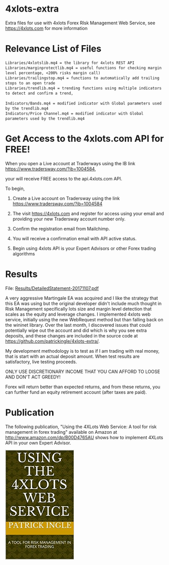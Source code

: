 # 4xlots-extra
Extra files for use with 4xlots Forex RIsk Management Web Service, see https://4xlots.com for more information

# Relevance List of Files

    Libraries/4xlotslib.mq4 = the library for 4xlots REST API
    Libraries/marginprotectlib.mq4 = useful functions for checking margin level percentage, <200% risks margin call)
    Libraries/trailingstop.mq4 = functions to automatically add trailing stops to an open trade
    Libraries/trendlib.mq4 = trending functions using multiple indicators to detect and confirm a trend,

    Indicators/Bands.mq4 = modified indicator with Global parameters used by the trendlib.mq4
    Indicators/Price Channel.mq4 = modified indicator with Global parameters used by the trendlib.mq4
    
# Get Access to the 4xlots.com API for FREE!

When you open a Live account at Traderways using the IB link https://www.tradersway.com/?ib=1004584,

your will receive FREE access to the api.4xlots.com API.

To begin,

1. Create a Live account on Tradersway using the link https://www.tradersway.com/?ib=1004584

2. The visit https://4xlots.com and register for access using your email and providing your new Tradersway account
number only.

3. Confirm the registration email from Mailchimp.

4. You will receive a confirmation email with API active status.

5. Begin using 4xlots API is your Expert Advisors or other Forex trading algorithms

# Results

File: <a href="Results/DetailedStatement-20171107.pdf">Results/DetailedStatement-20171107.pdf</a>

A very aggressive Martingale EA was acquired and I like the strategy that this EA was using but the original developer
didn't include much thought in Risk Management specifically lots size and margin level detection that 
scales as the equity and leverage changes. I implemented 4xlots web service, initially using the new WebRequest
method but than falling back on the wininet library. Over the last month, I discovered issues that
could potentially wipe out the account and did which is why you see extra deposits, and these changes
are included in the source code at https://github.com/patrickingle/4xlots-extra/.

My development methodology is to test as if I am trading with real money, that is start with an actual
deposit amount. When test results are satisfactory, live testing proceeds. 

ONLY USE DISCRETIONARY INCOME THAT YOU CAN AFFORD TO LOOSE AND DON'T ACT GREEDY!

Forex will return better than expected returns, and from these returns, you can further fund
an equity retirement account (after taxes are paid).


# Publication

The following publication, "Using the 4XLots Web Service: A tool for risk management in forex trading" available on
Amazon at http://www.amazon.com/dp/B00D4765AU shows how to implement 4XLots API in your own Expert Advisor.

<img src="Images/B00D4765AU.jpg">

